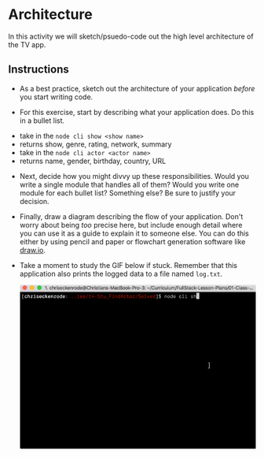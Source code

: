 # Architecture

In this activity we will sketch/psuedo-code out the high level architecture of the TV app.

## Instructions

* As a best practice, sketch out the architecture of your application _before_ you start writing code.

* For this exercise, start by describing what your application does. Do this in a bullet list.

- take in the `node cli show <show name>` 
- returns show, genre, rating, network, summary
- take in the `node cli actor <actor name>` 
- returns name, gender, birthday, country, URL


* Next, decide how you might divvy up these responsibilities. Would you write a single module that handles all of them? Would you write one module for each bullet list? Something else? Be sure to justify your decision.

* Finally, draw a diagram describing the flow of your application. Don't worry about being _too_ precise here, but include enough detail where you can use it as a guide to explain it to someone else. You can do this either by using pencil and paper or flowchart generation software like [draw.io](https://www.draw.io/).

* Take a moment to study the GIF below if stuck. Remember that this application also prints the logged data to a file named `log.txt`.

  ![TV App Example](01-TV-App-Example.gif)
